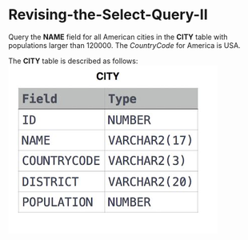 # Revising-the-Select-Query-II
Query the **NAME** field for all American cities in the **CITY** table with populations larger than 120000. 
The _CountryCode_ for America is USA.

The **CITY** table is described as follows:
![image](https://github.com/chinomnsomaduka/Revising-the-Select-Query-II/blob/main/Revising-the-Select-Query-II.jpg)
